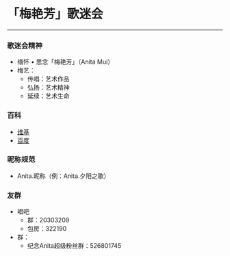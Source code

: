 # 「梅艳芳」歌迷会
---

### 歌迷会精神
- 缅怀 • 思念「梅艳芳」（Anita Mui）
- 梅艺：
	- 传唱：艺术作品
	- 弘扬：艺术精神
	- 延续：艺术生命

### 百科
- [维基](https://zh.wikipedia.org/zh-hk/梅艷芳)
- [百度](http://baike.baidu.com/view/8695.htm)

### 昵称规范
- Anita.昵称（例：Anita.夕阳之歌）

### 友群
- 唱吧
	- 群：20303209
	- 包房：322190
- 群：
	- 纪念Anita超级粉丝群：526801745